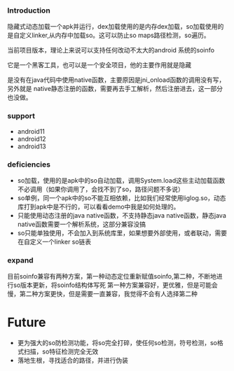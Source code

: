 
### Introduction

隐藏式动态加载一个apk并运行，dex加载使用的是内存dex加载，so加载使用的是自定义linker,从内存中加载so。这可以防止so maps路径检测，so遍历。

当前项目版本，理论上来说可以支持任何改动不太大的android 系统的soinfo

它是一个黑客工具，也可以是一个安全项目，他的主要作用就是隐藏


是没有在java代码中使用native函数，主要原因是jni_onload函数的调用没有写，另外就是
native静态注册的函数，需要再去手工解析，然后注册进去，这一部分也没做。

### support
+ android11
+ android12
+ android13


### deficiencies
+ so加载，使用的是apk中的so自动加载，调用System.load这些主动加载函数不必调用（如果你调用了，会找不到了so，路径问题不多说）
+ so单例，同一个apk中的so不能互相依赖，比如我们经常使用liglog.so，动态库打到apk中是不行的，可以看看demo中我是如何处理的。
+ 只能使用动态注册的java native函数，不支持静态java native函数，静态java native函数需要一个解析系统，这部分兼容没搞
+ so只能单独使用，不会加入到系统库里，如果想要外部使用，或者联动，需要在自定义一个linker so链表


### expand

目前soinfo兼容有两种方案，第一种动态定位重新赋值soinfo,第二种，不断地进行so版本更新，将soinfo结构体写死
第一种方案兼容好，更优雅，但是可能会慢，第二种方案更快，但是需要一直兼容，我觉得不会有人选择第二种

# Future

+ 更为强大的so防检测功能，将so完全打碎，使任何so检测，符号检测，so格式扫描，so特征检测完全无效
+ 落地生根，寻找适合的路径，并进行伪装

